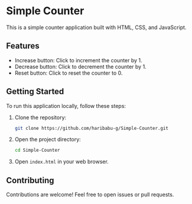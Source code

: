 # Simple Counter

This is a simple counter application built with HTML, CSS, and JavaScript.

## Features

- Increase button: Click to increment the counter by 1.
- Decrease button: Click to decrement the counter by 1.
- Reset button: Click to reset the counter to 0.

## Getting Started

To run this application locally, follow these steps:

1. Clone the repository:

   ```bash
   git clone https://github.com/haribabu-g/Simple-Counter.git
   ```

2. Open the project directory:

   ```bash
   cd Simple-Counter
   ```

3. Open `index.html` in your web browser.

## Contributing

Contributions are welcome! Feel free to open issues or pull requests.


